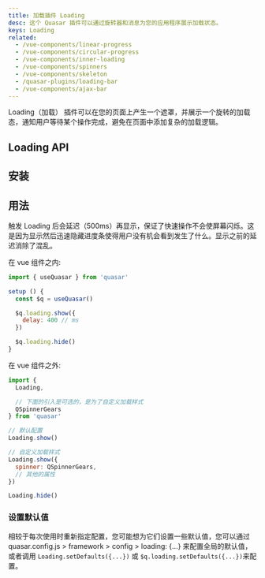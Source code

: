 ```yaml
---
title: 加载插件 Loading
desc: 这个 Quasar 插件可以通过旋转器和消息为您的应用程序展示加载状态。
keys: Loading
related:
  - /vue-components/linear-progress
  - /vue-components/circular-progress
  - /vue-components/inner-loading
  - /vue-components/spinners
  - /vue-components/skeleton
  - /quasar-plugins/loading-bar
  - /vue-components/ajax-bar
---
```

Loading（加载） 插件可以在您的页面上产生一个遮罩，并展示一个旋转的加载态，通知用户等待某个操作完成，避免在页面中添加复杂的加载逻辑。

## Loading API

<doc-api file="Loading" />

## 安装

<doc-installation plugins="Loading" config="loading" />

##  用法
触发 Loading 后会延迟（500ms）再显示，保证了快速操作不会使屏幕闪烁。这是因为显示然后迅速隐藏进度条使得用户没有机会看到发生了什么。显示之前的延迟消除了混乱。

在 vue 组件之内:

```js
import { useQuasar } from 'quasar'

setup () {
  const $q = useQuasar()

  $q.loading.show({
    delay: 400 // ms
  })

  $q.loading.hide()
}
```

在 vue 组件之外:

```js
import {
  Loading,

  // 下面的引入是可选的，是为了自定义加载样式
  QSpinnerGears
} from 'quasar'

// 默认配置
Loading.show()

// 自定义加载样式
Loading.show({
  spinner: QSpinnerGears,
  // 其他的属性
})

Loading.hide()
```

<doc-example title="默认配置" file="Loading/Default" />

<doc-example title="加上提示信息" file="Loading/WithMessage" />

<doc-example title="自定义容器" file="Loading/WithBox" />

<doc-example title="With unsafe message, but sanitized" file="Loading/WithMessageSanitized" />

<doc-example title="自定义" file="Loading/Customized" />

<doc-example title="展示之后切换加载画面" file="Loading/ShowAndChange" />

### 设置默认值
相较于每次使用时重新指定配置，您可能想为它们设置一些默认值，您可以通过 quasar.config.js > framework > config > loading: {...} 来配置全局的默认值，或者调用 `Loading.setDefaults({...})` 或 `$q.loading.setDefaults({...})`来配置。
